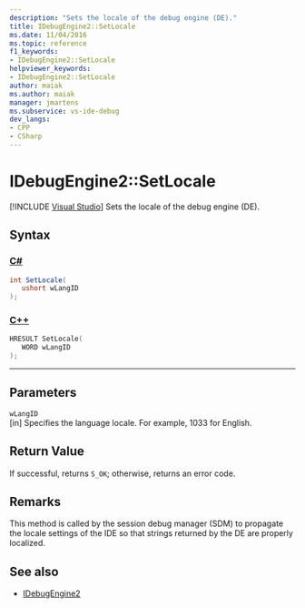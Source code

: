 ```yaml
---
description: "Sets the locale of the debug engine (DE)."
title: IDebugEngine2::SetLocale
ms.date: 11/04/2016
ms.topic: reference
f1_keywords:
- IDebugEngine2::SetLocale
helpviewer_keywords:
- IDebugEngine2::SetLocale
author: maiak
ms.author: maiak
manager: jmartens
ms.subservice: vs-ide-debug
dev_langs:
- CPP
- CSharp
---
```

# IDebugEngine2::SetLocale

 [!INCLUDE [Visual Studio](~/includes/applies-to-version/vs-windows-only.md)]
Sets the locale of the debug engine (DE).

## Syntax

### [C#](#tab/csharp)
```csharp
int SetLocale( 
   ushort wLangID
);
```
### [C++](#tab/cpp)
```cpp
HRESULT SetLocale( 
   WORD wLangID
);
```
---

## Parameters
`wLangID`\
[in] Specifies the language locale. For example, 1033 for English.

## Return Value
 If successful, returns `S_OK`; otherwise, returns an error code.

## Remarks
 This method is called by the session debug manager (SDM) to propagate the locale settings of the IDE so that strings returned by the DE are properly localized.

## See also
- [IDebugEngine2](../../../extensibility/debugger/reference/idebugengine2.md)
